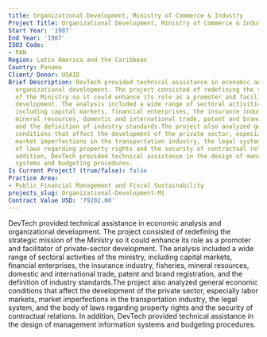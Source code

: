 ```yaml
---
title: Organizational Development, Ministry of Commerce & Industry
Project Title: Organizational Development, Ministry of Commerce & Industry
Start Year: '1987'
End Year: '1987'
ISO3 Code:
- PAN
Region: Latin America and the Caribbean
Country: Panama
Client/ Donor: USAID
Brief Description: DevTech provided technical assistance in economic analysis and
  organizational development. The project consisted of redefining the strategic mission
  of the Ministry so it could enhance its role as a promoter and facilitator of private-sector
  development. The analysis included a wide range of sectoral activities of the ministry,
  including capital markets, financial enterprises, the insurance industry, fisheries,
  mineral resources, domestic and international trade, patent and brand registration,
  and the definition of industry standards.The project also analyzed general economic
  conditions that affect the development of the private sector, especially labor markets,
  market imperfections in the transportation industry, the legal system, and the body
  of laws regarding property rights and the security of contractual relations. In
  addition, DevTech provided technical assistance in the design of management information
  systems and budgeting procedures.
Is Current Project? (true/false): false
Practice Area:
- Public Financial Management and Fiscal Sustainability
projects_slug: Organizational-Development-Mi
Contract Value USD: '79202.00'
---
```


DevTech provided technical assistance in economic analysis and organizational development. The project consisted of redefining the strategic mission of the Ministry so it could enhance its role as a promoter and facilitator of private-sector development. The analysis included a wide range of sectoral activities of the ministry, including capital markets, financial enterprises, the insurance industry, fisheries, mineral resources, domestic and international trade, patent and brand registration, and the definition of industry standards.The project also analyzed general economic conditions that affect the development of the private sector, especially labor markets, market imperfections in the transportation industry, the legal system, and the body of laws regarding property rights and the security of contractual relations. In addition, DevTech provided technical assistance in the design of management information systems and budgeting procedures.